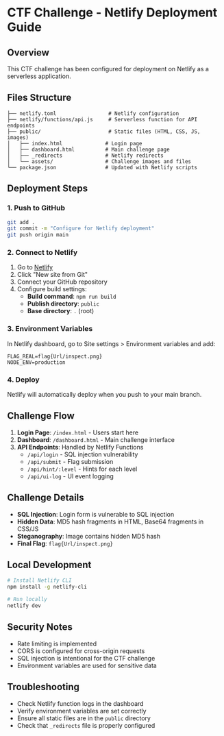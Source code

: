 # CTF Challenge - Netlify Deployment Guide

## Overview
This CTF challenge has been configured for deployment on Netlify as a serverless application.

## Files Structure
```
├── netlify.toml                 # Netlify configuration
├── netlify/functions/api.js     # Serverless function for API endpoints
├── public/                      # Static files (HTML, CSS, JS, images)
│   ├── index.html              # Login page
│   ├── dashboard.html          # Main challenge page
│   ├── _redirects              # Netlify redirects
│   └── assets/                 # Challenge images and files
└── package.json                # Updated with Netlify scripts
```

## Deployment Steps

### 1. Push to GitHub
```bash
git add .
git commit -m "Configure for Netlify deployment"
git push origin main
```

### 2. Connect to Netlify
1. Go to [Netlify](https://netlify.com)
2. Click "New site from Git"
3. Connect your GitHub repository
4. Configure build settings:
   - **Build command**: `npm run build`
   - **Publish directory**: `public`
   - **Base directory**: `.` (root)

### 3. Environment Variables
In Netlify dashboard, go to Site settings > Environment variables and add:
```
FLAG_REAL=flag{Url/inspect.png}
NODE_ENV=production
```

### 4. Deploy
Netlify will automatically deploy when you push to your main branch.

## Challenge Flow
1. **Login Page**: `/index.html` - Users start here
2. **Dashboard**: `/dashboard.html` - Main challenge interface
3. **API Endpoints**: Handled by Netlify Functions
   - `/api/login` - SQL injection vulnerability
   - `/api/submit` - Flag submission
   - `/api/hint/:level` - Hints for each level
   - `/api/ui-log` - UI event logging

## Challenge Details
- **SQL Injection**: Login form is vulnerable to SQL injection
- **Hidden Data**: MD5 hash fragments in HTML, Base64 fragments in CSS/JS
- **Steganography**: Image contains hidden MD5 hash
- **Final Flag**: `flag{Url/inspect.png}`

## Local Development
```bash
# Install Netlify CLI
npm install -g netlify-cli

# Run locally
netlify dev
```

## Security Notes
- Rate limiting is implemented
- CORS is configured for cross-origin requests
- SQL injection is intentional for the CTF challenge
- Environment variables are used for sensitive data

## Troubleshooting
- Check Netlify function logs in the dashboard
- Verify environment variables are set correctly
- Ensure all static files are in the `public` directory
- Check that `_redirects` file is properly configured

